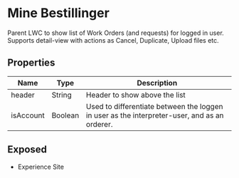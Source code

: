 # Mine Bestillinger

Parent LWC to show list of Work Orders (and requests) for logged in user. Supports detail-view with actions as Cancel, Duplicate, Upload files etc.

## Properties

| Name      | Type    | Description                                                                                  |
| --------- | ------- | -------------------------------------------------------------------------------------------- |
| header    | String  | Header to show above the list                                                                |
| isAccount | Boolean | Used to differentiate between the loggen in user as the interpreter-user, and as an orderer. |

## Exposed

-   Experience Site
